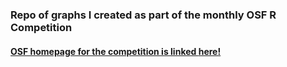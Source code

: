 ### Repo of graphs I created as part of the monthly OSF R Competition  

<h4 align = "left"><b><u>OSF homepage for the competition is linked </u></b> <a
href = "https://osf.io/f5zjr/"> here!</a>
